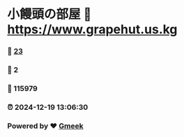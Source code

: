 # 小饅頭の部屋 :link: https://www.grapehut.us.kg 
### :page_facing_up: [23](https://www.grapehut.us.kg/tag.html) 
### :speech_balloon: 2 
### :hibiscus: 115979 
### :alarm_clock: 2024-12-19 13:06:30 
### Powered by :heart: [Gmeek](https://github.com/Meekdai/Gmeek)
